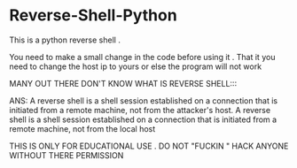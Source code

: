 # Reverse-Shell-Python
This is a python reverse shell . 

You need to make a small change in the code before using it . That it you need to change the host ip to yours or else the program will not work



MANY OUT THERE DON'T KNOW WHAT IS REVERSE SHELL:::


ANS: A reverse shell is a shell session established on a connection that is initiated from a remote machine, not from the attacker's host. A reverse shell is a shell session established on a connection that is initiated from a remote machine, not from the local host



THIS IS ONLY FOR EDUCATIONAL USE . DO NOT "FUCKIN " HACK ANYONE WITHOUT THERE PERMISSION
